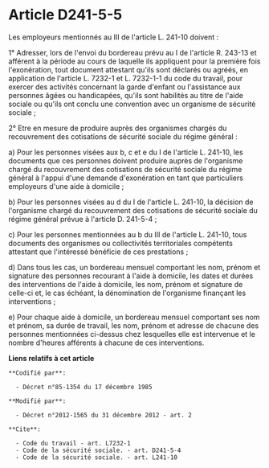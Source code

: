 # Article D241-5-5

Les employeurs mentionnés au III de l'article L. 241-10 doivent : 

1° Adresser, lors de l'envoi du bordereau prévu au I de l'article R. 243-13 et afférent à la période au cours de laquelle ils
appliquent pour la première fois l'exonération, tout document attestant qu'ils sont déclarés ou agréés, en application de
l'article L. 7232-1 et L. 7232-1-1 du code du travail, pour exercer des activités concernant la garde d'enfant ou
l'assistance aux personnes âgées ou handicapées, qu'ils sont habilités au titre de l'aide sociale ou qu'ils ont conclu une
convention avec un organisme de sécurité sociale ; 

2° Etre en mesure de produire auprès des organismes chargés du recouvrement des cotisations de sécurité sociale du régime
général : 

a) Pour les personnes visées aux b, c et e du I de l'article L. 241-10, les documents que ces personnes doivent produire
auprès de l'organisme chargé du recouvrement des cotisations de sécurité sociale du régime général à l'appui d'une demande
d'exonération en tant que particuliers employeurs d'une aide à domicile ; 

b) Pour les personnes visées au d du I de l'article L. 241-10, la décision de l'organisme chargé du recouvrement des
cotisations de sécurité sociale du régime général prévue à l'article D. 241-5-4 ; 

c) Pour les personnes mentionnées au b du III de l'article L. 241-10, tous documents des organismes ou collectivités
territoriales compétents attestant que l'intéressé bénéficie de ces prestations ; 

d) Dans tous les cas, un bordereau mensuel comportant les nom, prénom et signature des personnes recourant à l'aide à
domicile, les dates et durées des interventions de l'aide à domicile, les nom, prénom et signature de celle-ci et, le cas
échéant, la dénomination de l'organisme finançant les interventions ; 

e) Pour chaque aide à domicile, un bordereau mensuel comportant ses nom et prénom, sa durée de travail, les nom, prénom et
adresse de chacune des personnes mentionnées ci-dessus chez lesquelles elle est intervenue et le nombre d'heures afférents à
chacune de ces interventions.

**Liens relatifs à cet article**

	**Codifié par**:

	  - Décret n°85-1354 du 17 décembre 1985

	**Modifié par**:

	  - Décret n°2012-1565 du 31 décembre 2012 - art. 2

	**Cite**:

	  - Code du travail - art. L7232-1
	  - Code de la sécurité sociale. - art. D241-5-4
	  - Code de la sécurité sociale. - art. L241-10
